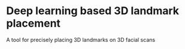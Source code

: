 # Deep learning based 3D landmark placement
A tool for precisely placing 3D landmarks on 3D facial scans

